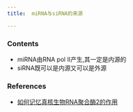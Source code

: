 ```yaml
---
title:  miRNA与siRNA的来源

--- 
```


### Contents
- miRNA由RNA pol Ⅱ产生,其一定是内源的
- siRNA既可以是内源又可以是外源

### References
- [如何记忆真核生物RNA聚合酶2的作用](/如何记忆真核生物RNA聚合酶2的作用)

